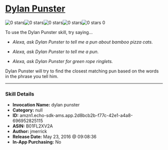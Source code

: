 # [Dylan Punster](http://alexa.amazon.com/#skills/amzn1.echo-sdk-ams.app.2d8bcb2b-f77c-42e1-a4a8-696952825115)
![0 stars](../../images/ic_star_border_black_18dp_1x.png)![0 stars](../../images/ic_star_border_black_18dp_1x.png)![0 stars](../../images/ic_star_border_black_18dp_1x.png)![0 stars](../../images/ic_star_border_black_18dp_1x.png)![0 stars](../../images/ic_star_border_black_18dp_1x.png) 0

To use the Dylan Punster skill, try saying...

* *Alexa, ask Dylan Punster to tell me a pun about bamboo pizza cats.*

* *Alexa, ask Dylan Punster to tell me a pun.*

* *Alexa, ask Dylan Punster for green rope ringlets.*

Dylan Punster will try to find the closest matching pun based on the words in the phrase you tell him.

***

### Skill Details

* **Invocation Name:** dylan punster
* **Category:** null
* **ID:** amzn1.echo-sdk-ams.app.2d8bcb2b-f77c-42e1-a4a8-696952825115
* **ASIN:** B01FL2XV2A
* **Author:** jmerrick
* **Release Date:** May 23, 2016 @ 09:08:36
* **In-App Purchasing:** No
